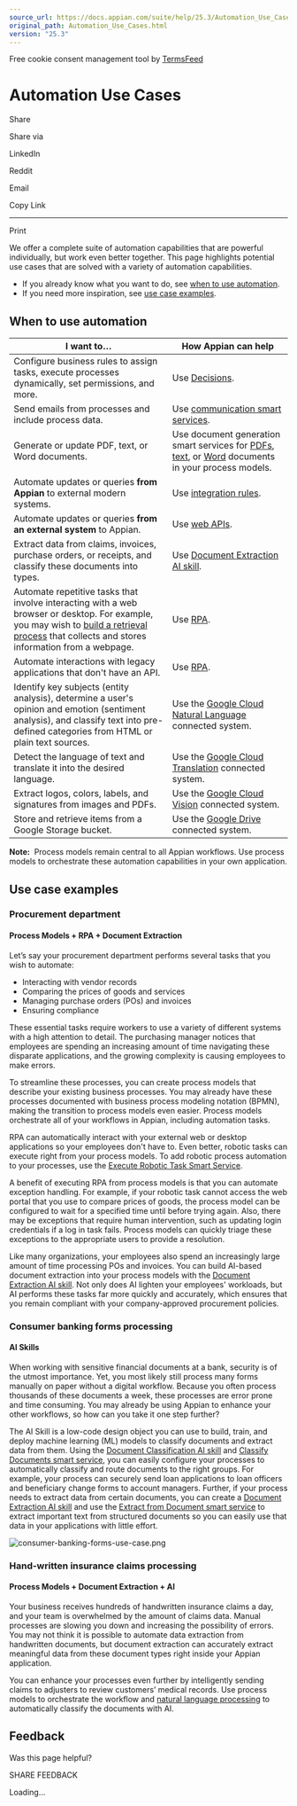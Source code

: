 ```yaml
---
source_url: https://docs.appian.com/suite/help/25.3/Automation_Use_Cases.html
original_path: Automation_Use_Cases.html
version: "25.3"
---
```


Free cookie consent management tool by [TermsFeed](https://www.termsfeed.com/)

# Automation Use Cases

Share

Share via

LinkedIn

Reddit

Email

Copy Link

* * *

Print

We offer a complete suite of automation capabilities that are powerful individually, but work even better together. This page highlights potential use cases that are solved with a variety of automation capabilities.

-   If you already know what you want to do, see [when to use automation](#when-to-use-automation).
-   If you need more inspiration, see [use case examples](#use-case-examples).

## When to use automation

| I want to… | How Appian can help |
| --- | --- |
| Configure business rules to assign tasks, execute processes dynamically, set permissions, and more. | Use [Decisions](Appian_Decisions.html). |
| Send emails from processes and include process data. | Use [communication smart services](Send_Email_Smart_Service.html). |
| Generate or update PDF, text, or Word documents. | Use document generation smart services for [PDFs](PDF_Doc_From_Template_Smart_Service.html), [text](Text_Doc_From_Template_Smart_Service.html), or [Word](Word_Doc_from_Template_Smart_Service.html) documents in your process models. |
| Automate updates or queries **from Appian** to external modern systems. | Use [integration rules](Create_an_Integration.html). |
| Automate updates or queries **from an external system** to Appian. | Use [web APIs](Designing_Web_APIs.html). |
| Extract data from claims, invoices, purchase orders, or receipts, and classify these documents into types. | Use [Document Extraction AI skill](create-skill-doc-extraction.html). |
| Automate repetitive tasks that involve interacting with a web browser or desktop. For example, you may wish to [build a retrieval process](rpa-9.17/tutorial-retrieval-process.html) that collects and stores information from a webpage. | Use [RPA](rpa-9.17/appian-rpa.html). |
| Automate interactions with legacy applications that don't have an API. | Use [RPA](rpa-9.17/appian-rpa.html). |
| Identify key subjects (entity analysis), determine a user's opinion and emotion (sentiment analysis), and classify text into pre-defined categories from HTML or plain text sources. | Use the [Google Cloud Natural Language](google-cloud-natural-language.html) connected system. |
| Detect the language of text and translate it into the desired language. | Use the [Google Cloud Translation](google-cloud-translate.html) connected system. |
| Extract logos, colors, labels, and signatures from images and PDFs. | Use the [Google Cloud Vision](google-cloud-vision.html) connected system. |
| Store and retrieve items from a Google Storage bucket. | Use the [Google Drive](google-drive-connected-system.html) connected system. |

**Note:**  Process models remain central to all Appian workflows. Use process models to orchestrate these automation capabilities in your own application.

## Use case examples

### Procurement department

#### Process Models + RPA + Document Extraction

Let’s say your procurement department performs several tasks that you wish to automate:

-   Interacting with vendor records
-   Comparing the prices of goods and services
-   Managing purchase orders (POs) and invoices
-   Ensuring compliance

These essential tasks require workers to use a variety of different systems with a high attention to detail. The purchasing manager notices that employees are spending an increasing amount of time navigating these disparate applications, and the growing complexity is causing employees to make errors.

To streamline these processes, you can create process models that describe your existing business processes. You may already have these processes documented with business process modeling notation (BPMN), making the transition to process models even easier. Process models orchestrate all of your workflows in Appian, including automation tasks.

RPA can automatically interact with your external web or desktop applications so your employees don't have to. Even better, robotic tasks can execute right from your process models. To add robotic process automation to your processes, use the [Execute Robotic Task Smart Service](Execute_Robotic_Task.html).

A benefit of executing RPA from process models is that you can automate exception handling. For example, if your robotic task cannot access the web portal that you use to compare prices of goods, the process model can be configured to wait for a specified time until before trying again. Also, there may be exceptions that require human intervention, such as updating login credentials if a log in task fails. Process models can quickly triage these exceptions to the appropriate users to provide a resolution.

Like many organizations, your employees also spend an increasingly large amount of time processing POs and invoices. You can build AI-based document extraction into your process models with the [Document Extraction AI skill](create-skill-doc-extraction.html). Not only does AI lighten your employees' workloads, but AI performs these tasks far more quickly and accurately, which ensures that you remain compliant with your company-approved procurement policies.

### Consumer banking forms processing

#### AI Skills

When working with sensitive financial documents at a bank, security is of the utmost importance. Yet, you most likely still process many forms manually on paper without a digital workflow. Because you often process thousands of these documents a week, these processes are error prone and time consuming. You may already be using Appian to enhance your other workflows, so how can you take it one step further?

The AI Skill is a low-code design object you can use to build, train, and deploy machine learning (ML) models to classify documents and extract data from them. Using the [Document Classification AI skill](create-skill-doc-classify.html) and [Classify Documents smart service](Classify_Documents_Smart_Service.html), you can easily configure your processes to automatically classify and route documents to the right groups. For example, your process can securely send loan applications to loan officers and beneficiary change forms to account managers. Further, if your process needs to extract data from certain documents, you can create a [Document Extraction AI skill](create-skill-doc-extraction.html) and use the [Extract from Document smart service](Extract_from_Document_Smart_Service.html) to extract important text from structured documents so you can easily use that data in your applications with little effort.

![consumer-banking-forms-use-case.png](images/doc_extraction/consumer-banking-forms-use-case.png)

### Hand-written insurance claims processing

#### Process Models + Document Extraction + AI

Your business receives hundreds of handwritten insurance claims a day, and your team is overwhelmed by the amount of claims data. Manual processes are slowing you down and increasing the possibility of errors. You may not think it is possible to automate data extraction from handwritten documents, but document extraction can accurately extract meaningful data from these document types right inside your Appian application.

You can enhance your processes even further by intelligently sending claims to adjusters to review customers’ medical records. Use process models to orchestrate the workflow and [natural language processing](google-cloud-natural-language.html) to automatically classify the documents with AI.

## Feedback

Was this page helpful?

SHARE FEEDBACK

Loading...